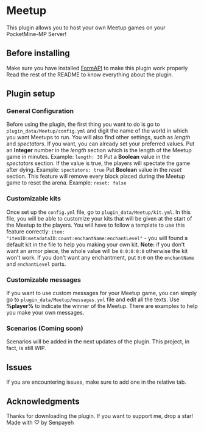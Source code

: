 # Meetup
This plugin allows you to host your own Meetup games on your PocketMine-MP Server!
## Before installing
Make sure you have installed [FormAPI](https://poggit.pmmp.io/p/FormAPI/1.3.0) to make this plugin work properly
Read the rest of the README to know everything about the plugin.
## Plugin setup
### General Configuration
Before using the plugin, the first thing you want to do is go to ```plugin_data/Meetup/config.yml``` and digit the name of the world in which you want Meetups to run. You will also find other settings, such as *length* and *spectators*. If you want, you can already set your preferred values. 
Put an **Integer** number in the *length* section which is the length of the Meetup game in minutes. Example: ```length: 30```
Put a **Boolean** value in the *spectators* section. If the value is true, the players will spectate the game after dying. Example: ```spectators: true```
Put **Boolean** value in the *reset* section. This feature will remove every block placed during the Meetup game to reset the arena. Example: ```reset: false```
### Customizable kits
Once set up the ```config.yml``` file, go to ```plugin_data/Meetup/kit.yml```. In this file, you will be able to customize your kits that will be given at the start of the Meetup to the players. You will have to follow a template to use this feature correctly:
```item: "itemID:metadataID:count:enchantName:enchantLevel"``` - you will found a default kit in the file to help you making your own kit.
**Note:** if you don't want an armor piece, the whole value will be ```0:0:0:0:0``` otherwise the kit won't work. If you don't want any enchantment, put ```0:0``` on the ```enchantName``` and ```enchantLevel``` parts.
### Customizable messages
If you want to use custom messages for your Meetup game, you can simply go to ```plugin_data/Meetup/messages.yml``` file and edit all the texts. Use **%player%** to indicate the winner of the Meetup. There are examples to help you make your own messages.
### Scenarios (Coming soon)
Scenarios will be added in the next updates of the plugin. This project, in fact, is still WIP.
## Issues
If you are encountering issues, make sure to add one in the relative tab.
## Acknowledgments
Thanks for downloading the plugin. If you want to support me, drop a star!
Made with ♡ by Senpayeh
